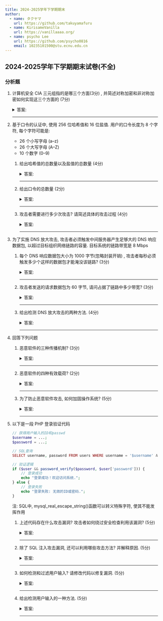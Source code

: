 ```yaml
---
title: 2024-2025学年下学期期末
author:
  - name: タクヤマ
    url: https://github.com/takuyamafuru
  - name: KirisameVanilla
    url: https://vanillaaaa.org/
  - name: psycho Lee
    url: https://github.com/psycho0816
    email: 10235101500@stu.ecnu.edu.cn
---
```


## 2024-2025学年下学期期末试卷(不全)

### 分析题

1. 计算机安全 CIA 三元组指的是哪三个方面(3分) , 并简述对称加密和非对称加密如何实现这三个方面的 (7分)
    <details>
    <summary>答案:</summary>
     CIA 三元组是

     - 机密性 Confidentiality
     - 完整性 Integrity
     - 可用性 Availability

    对称加密:

    - 机密性: 使用单一密钥对数据进行加密和解密
    - 完整性: 使用消息验证码来确保消息的完整性, 而消息验证码基于对称加密
    - 可用性: 不提供

    非对称加密:
    - 机密性: 使用接收方的公钥加密, 只有私钥持有者可以解密
    - 完整性: 使用数字签名确保完整性, 发送方用私钥对消息摘要签名, 接收方用其公钥验证
    - 可用性: 不提供

    </details>

    ***

2. 基于口令的认证中, 使用 256 位哈希值和 16 位盐值. 用户的口令长度为 8 个字符, 每个字符可能是:

    - 26 个小写字母 (a–z)
    - 26 个大写字母 (A–Z)
    - 10 个数字 (0–9)

    1. 给出哈希值的总数量以及盐值的总数量 (4分)

        <details>
        <summary>答案:</summary>

        - 哈希值的总数量: $2^{256}$
        - 盐值的总数量: $2^{16}$

        </details>

        ***

    2. 给出口令的总数量 (2分)

        <details>
        <summary>答案:</summary>

        每一位有 $26+26+10=62$ 个选择, 故总数量为 $62^{8}$

        </details>

        ***

    3. 攻击者需要进行多少次攻击? 请简述具体的攻击过程 (4分)

        <details>
        <summary>答案:</summary>

        需要进行 $62^{8}$ 次攻击
        考虑已知盐值的情况:
        - 获取目标用户的口令哈希H与盐值S
        - 随机猜测一个口令P
        - 计算 $Hash(S + P)$, 并与 $H$ 比较, 若匹配则攻击成功

        </details>

        ***

3. 为了实施 DNS 放大攻击, 攻击者必须触发中间服务器产生足够大的 DNS 响应数据包, 以超过目标组织网络链路的容量. 目标系统的链路带宽是 8 Mbps

    1. 每个 DNS 响应数据包大小为 1000 字节(忽略封装开销) , 攻击者每秒必须触发多少个这样的数据包才能淹没该链路? (3分)

        <details>
        <summary>答案:</summary>

        $\frac{8 Mb/s}{1000 Byte/packet} = 1000 packet/s$

        </details>

        ***

    2. 攻击者发送的请求数据包为 60 字节, 请问占据了链路中多少带宽? (3分)

        <details>
        <summary>答案:</summary>

        带宽为:
        $1000packet/s * 60Byte/packet = 480 kbps$

        </details>

        ***

    3. 给出检测 DNS 放大攻击的两种方法. (4分)

        <details>
        <summary>答案:</summary>

        - 流量异常检测: 监控网络流量, 特别是 DNS 响应包的数量和大小
        - DNS 查询日志分析: 检查 DNS 服务器的查询日志, 如果发现大量重复的查询（如针对特定域名的 ANY 查询）来自相同源 IP（攻击者伪造的受害者 IP）, 则可能为攻击
        </details>

        ***

4. 回答下列问题

    1. 恶意软件的三种传播机制? (3分)

        <details>
        <summary>答案:</summary>

        - 感染内容
        - 漏洞利用
        - 社会工程学

        </details>

        ***

    2. 恶意软件的四种有效载荷? (2分)

        <details>
        <summary>答案:</summary>

        - 系统损坏
        - 攻击代理
        - 信息窃取
        - 隐蔽

        </details>

        ***

    3. 为了防止恶意软件攻击, 如何加固操作系统? (5分)

        <details>
        <summary>答案:</summary>

        - 及时更新补丁
        - 设置访问控制
        - 提高用户的安全意识
        - 加强检测与扫描
        - 等等

        言之有理即可
        </details>

        ***

5. 以下是一段 PHP 登录验证代码

    ``` php
    // 获得用户输入的ID和passwd
    $username = ...;
    $password = ...;

    // SQL查询
    SELECT username, password FROM users WHERE username = '$username' AND password = '$password';  

    // 验证逻辑
    if ($user && password_verify($password, $user['password'])) {
        // 登录成功
        echo "登录成功！欢迎访问系统.";
    } else {
        // 登录失败
        echo "登录失败: 无效的ID或密码.";
    }
    ```

    注: SQL中, mysql_real_escape_string()函数可以转义特殊字符, 使其不能发挥作用

    1. 上述代码存在什么攻击漏洞? 攻击者如何绕过安全检查利用该漏洞? (5分)

        <details>
        <summary>答案:</summary>

        代码存在SQL注入攻击漏洞, 攻击者可以在用户名输入中注入SQL代码, 例如输入: ' OR 1=1 -- , 这会导致查询返回所有用户（忽略密码条件）

        </details>

        ***

    2. 除了 SQL 注入攻击漏洞, 还可以利用哪些攻击方法? 并解释原因. (5分)

        <details>
        <summary>答案:</summary>

        - 暴力破解: 代码中没有登录尝试次数限制或账户锁定机制, 攻击者可以自动化尝试大量用户名和密码组合, 直到找到正确凭证
        - 口令哈希泄露: 通过 SQL 注入或其他方式获取数据库中的密码哈希值后, 攻击者可以使用彩虹表或暴力破解工具离线破解密码
        - 跨站脚本攻击（XSS）: 如果登录成功或失败消息中直接输出用户输入（如用户名）, 且没有过滤, 攻击者可能注入恶意脚本, 在用户浏览器执行

        </details>

        ***

    3. 如何检测和过滤用户输入? 请修改代码以修复漏洞. (5分)

        <details>
        <summary>答案:</summary>

        - 使用预处理语句（参数化查询）防止 SQL 注入.
        - 对输入进行验证和过滤, 如使用 filter_var 函数检查邮箱格式的用户名, 或限制输入长度
        - 转义输出以防止 XSS

        修改 sql 部分代码如下:

        ``` php
        $stmt = $pdo->prepare("SELECT username, password FROM users WHERE username = ?");
        $stmt->execute([$username]);
        $user = $stmt->fetch();
        
        ```

        </details>

        ***

    4. 给出检测用户输入的一种方法. (5分)

        <details>
        <summary>答案:</summary>

        一种检测用户输入的方法是使用白名单验证.例如, 对于用户名, 只允许字母、数字和特定字符, 使用正则表达式进行匹配:

        ``` php
        if (preg_match('/^[a-zA-Z0-9_]+$/', $username)) {
            // 输入有效
        } else {
            // 输入无效, 拒绝处理
        }
        ```

        </details>

        ***
